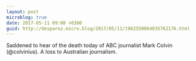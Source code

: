 ```yaml
---
layout: post
microblog: true
date: 2017-05-11 09:08 +0300
guid: http://desparoz.micro.blog/2017/05/11/t862550064035762176.html
---
```

Saddened to hear of the death today of ABC journalist Mark Colvin (@colvinius). A loss to Australian journalism.
